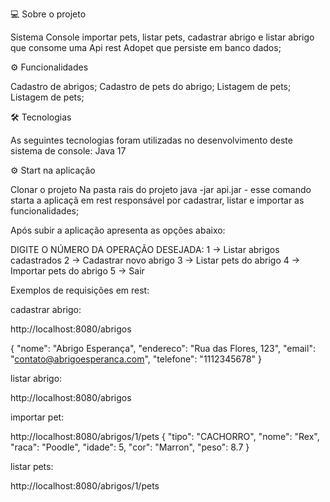 💻 Sobre o projeto

Sistema Console importar pets, listar pets, cadastrar abrigo e listar abrigo que consome uma Api rest Adopet que persiste em banco dados;

⚙️ Funcionalidades

Cadastro de abrigos;
Cadastro de pets do abrigo;
Listagem de pets;
Listagem de pets;

🛠 Tecnologias

As seguintes tecnologias foram utilizadas no desenvolvimento deste sistema de console:
Java 17

⚙️ Start na aplicação

Clonar o projeto
Na pasta rais do projeto
java -jar api.jar - esse comando starta a aplicaçã em rest responsável por cadastrar, listar e importar as funcionalidades;

Após subir a aplicação apresenta as opções abaixo:

DIGITE O NÚMERO DA OPERAÇÃO DESEJADA:
1 -> Listar abrigos cadastrados
2 -> Cadastrar novo abrigo
3 -> Listar pets do abrigo
4 -> Importar pets do abrigo
5 -> Sair

Exemplos de requisições em rest:

cadastrar abrigo:

http://localhost:8080/abrigos

{
  "nome": "Abrigo Esperança",
  "endereco": "Rua das Flores, 123",
  "email": "contato@abrigoesperanca.com",
  "telefone": "1112345678"
}

listar abrigo:

http://localhost:8080/abrigos

importar pet:

http://localhost:8080/abrigos/1/pets
{
  "tipo": "CACHORRO",
  "nome": "Rex",
  "raca": "Poodle",
  "idade": 5,
	"cor": "Marron",
	"peso": 8.7
}

listar pets:

http://localhost:8080/abrigos/1/pets



